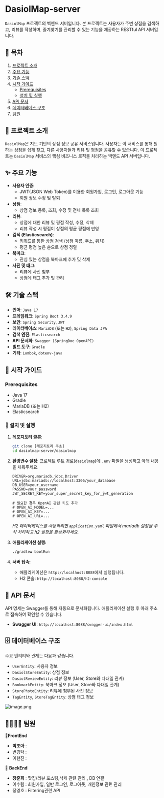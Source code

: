 # DasiolMap-server

`DasiolMap` 프로젝트의 백엔드 서버입니다. 본 프로젝트는 사용자가 주변 상점을 검색하고, 리뷰를 작성하며, 즐겨찾기를 관리할 수 있는 기능을 제공하는 RESTful API 서버입니다.

## 📑 목차

1.  [프로젝트 소개](#-프로젝트-소개)
2.  [주요 기능](#-주요-기능)
3.  [기술 스택](#-기술-스택)
4.  [시작 가이드](#-시작-가이드)
    - [Prerequisites](#prerequisites)
    - [설치 및 실행](#설치-및-실행)
5.  [API 문서](#-api-문서)
6.  [데이터베이스 구조](#-데이터베이스-구조)
7.  [팀원](#-팀원)

## 📌 프로젝트 소개

`DasiolMap`은 지도 기반의 상점 정보 공유 서비스입니다. 사용자는 이 서비스를 통해 원하는 상점을 쉽게 찾고, 다른 사용자들과 리뷰 및 평점을 공유할 수 있습니다. 이 프로젝트는 `DasiolMap` 서비스의 핵심 비즈니스 로직을 처리하는 백엔드 API 서버입니다.

## ✨ 주요 기능

-   **사용자 인증**:
    -   JWT(JSON Web Token)를 이용한 회원가입, 로그인, 로그아웃 기능
    -   회원 정보 수정 및 탈퇴
-   **상점**:
    -   상점 정보 등록, 조회, 수정 및 전체 목록 조회
-   **리뷰**:
    -   상점에 대한 리뷰 및 평점 작성, 수정, 삭제
    -   리뷰 작성 시 평점이 상점의 평균 평점에 반영
-   **검색 (Elasticsearch)**:
    -   키워드를 통한 상점 검색 (상점 이름, 주소, 위치)
    -   평균 평점 높은 순으로 상점 정렬
-   **북마크**:
    -   관심 있는 상점을 북마크에 추가 및 삭제
-   **사진 및 태그**:
    -   리뷰에 사진 첨부
    -   상점에 태그 추가 및 관리

## 🛠️ 기술 스택

-   **언어**: `Java 17`
-   **프레임워크**: `Spring Boot 3.4.9`
-   **보안**: `Spring Security`, `JWT`
-   **데이터베이스**: `MariaDB` (또는 `H2`), `Spring Data JPA`
-   **검색 엔진**: `Elasticsearch`
-   **API 문서화**: `Swagger (SpringDoc OpenAPI)`
-   **빌드 도구**: `Gradle`
-   **기타**: `Lombok`, `dotenv-java`

## 🚀 시작 가이드

### Prerequisites

-   Java 17
-   Gradle
-   MariaDB (또는 H2)
-   Elasticsearch

### 🏁 설치 및 실행

1.  **레포지토리 클론:**
    ```bash
    git clone [레포지토리 주소]
    cd dasiolmap-server/dasiolmap
    ```

2.  **환경변수 설정:**
    프로젝트 루트 경로(`dasiolmap`)에 `.env` 파일을 생성하고 아래 내용을 채워주세요.
    ```
    DRIVER=org.mariadb.jdbc.Driver
    URL=jdbc:mariadb://localhost:3306/your_database
    DB_USER=your_username
    PASSWD=your_password
    JWT_SECRET_KEY=your_super_secret_key_for_jwt_generation

    # 필요한 경우 OpenAI 관련 키도 추가
    # OPEN_AI_MODEL=...
    # OPEN_AI_KEY=...
    # OPEN_AI_URL=...
    ```
    *H2 데이터베이스를 사용하려면 `application.yaml` 파일에서 mariadb 설정을 주석 처리하고 h2 설정을 활성화하세요.*

3.  **애플리케이션 실행:**
    ```bash
    ./gradlew bootRun
    ```

4.  **서버 접속:**
    -   애플리케이션은 `http://localhost:8088`에서 실행됩니다.
    -   H2 콘솔: `http://localhost:8088/h2-console`

## 📖 API 문서

API 명세는 Swagger를 통해 자동으로 문서화됩니다. 애플리케이션 실행 후 아래 주소로 접속하여 확인할 수 있습니다.

-   **Swagger UI**: `http://localhost:8088/swagger-ui/index.html`

## 🗄️ 데이터베이스 구조

주요 엔티티와 관계는 다음과 같습니다.

-   `UserEntity`: 사용자 정보
-   `DasiolStoreEntity`: 상점 정보
-   `DasiolReviewEntity`: 리뷰 정보 (User, Store와 다대일 관계)
-   `BookmarkEntity`: 북마크 정보 (User, Store와 다대일 관계)
-   `StorePhotoEntity`: 리뷰에 첨부된 사진 정보
-   `TagEntity`, `StoreTagEntity`: 상점 태그 정보

![image.png](attachment:880e60c7-1636-4648-a9ba-e271e8e52e58:image.png)

## 👨‍👩‍👧‍👦 팀원
📃**FrontEnd**  

- **박조아**  :
- 변경탁  :
- 이현진  :

📜 **BackEnd** 

- **장준희**  :  맛집/리뷰 포스팅,삭제  관련 관리 , DB 연결
- 이수림  :  회원가입, 일반 로그인, 로그아웃, 개인정보 관련 관리
- 정영호  :  Filtering관련 API
